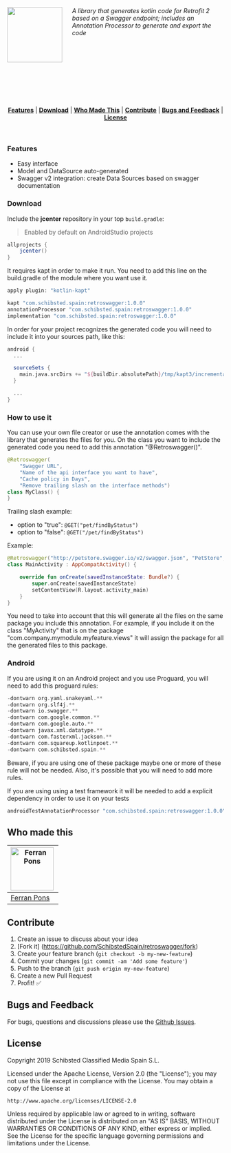 <!--
  Title: Retroswagger - Kotlin code generator for Retrofit2 and RxJava2 based on Swagger
  Description: Retroswagger is a library that generates kotlin code for Retrofit 2 based on a Swagger endpoint. Includes an Annotation Processor to export and write the code.
  Author: SchibstedSpain
  -->

<img src="https://github.com/SchibstedSpain/Retroswagger/raw/master/media/retroswagger_logo.png" align="left" height="128px" />
<img align="left" width="0" height="128px" hspace="10" />

<div style="display:block; height: 168px;">
<i>A library that generates kotlin code for Retrofit 2 based on a Swagger endpoint; includes an Annotation Processor to generate and export the code</i></div>

<br/><br/>
<p align="center">
<b><a href="#features">Features</a></b>
|
<b><a href="#download">Download</a></b>
|
<b><a href="#who-made-this">Who Made This</a></b>
|
<b><a href="#contribute">Contribute</a></b>
|
<b><a href="#bugs-and-feedback">Bugs and Feedback</a></b>
|
<b><a href="#license">License</a></b>
</p>
<br/>


### Features

* Easy interface
* Model and DataSource auto-generated
* Swagger v2 integration: create Data Sources based on swagger documentation

### Download

Include the **jcenter** repository in your top `build.gradle`:
> Enabled by default on AndroidStudio projects
```groovy
allprojects {
    jcenter()
}
```

It requires kapt in order to make it run. You need to add this line on the build.gradle of the module where you want use it.

```groovy
apply plugin: "kotlin-kapt"
```

```groovy
kapt "com.schibsted.spain:retroswagger:1.0.0"
annotationProcessor "com.schibsted.spain:retroswagger:1.0.0"
implementation "com.schibsted.spain:retroswagger:1.0.0"
```

In order for your project recognizes the generated code you will need to include it into your sources path, like this:

```groovy
android {
  ...

  sourceSets {
    main.java.srcDirs += "${buildDir.absolutePath}/tmp/kapt3/incrementalData/debug/path/to/your/generated/code"
  }

  ...
}
```

### How to use it

You can use your own file creator or use the annotation comes with the library that generates the files for you.
On the class you want to include the generated code you need to add this annotation "@Retroswagger()".

```kotlin
@Retroswagger(
    "Swagger URL",
    "Name of the api interface you want to have",
    "Cache policy in Days",
    "Remove trailing slash on the interface methods")
class MyClass() {
}
```

Trailing slash example:

- option to "true": `@GET("pet/findByStatus")`
- option to "false": `@GET("/pet/findByStatus")`

Example:

```kotlin
@Retroswagger("http://petstore.swagger.io/v2/swagger.json", "PetStore", 1, true)
class MainActivity : AppCompatActivity() {

    override fun onCreate(savedInstanceState: Bundle?) {
        super.onCreate(savedInstanceState)
        setContentView(R.layout.activity_main)
    }
}
```

You need to take into account that this will generate all the files on the same package you include this annotation.
For example, if you include it on the class "MyActivity" that is on the package "com.company.mymodule.myfeature.views" it will assign the package for all the generated files to this package.

### Android

If you are using it on an Android project and you use Proguard, you will need to add this proguard rules:

```kotlin
-dontwarn org.yaml.snakeyaml.**
-dontwarn org.slf4j.**
-dontwarn io.swagger.**
-dontwarn com.google.common.**
-dontwarn com.google.auto.**
-dontwarn javax.xml.datatype.**
-dontwarn com.fasterxml.jackson.**
-dontwarn com.squareup.kotlinpoet.**
-dontwarn com.schibsted.spain.**
```

Beware, if you are using one of these package maybe one or more of these rule will not be needed.
Also, it's possible that you will need to add more rules.

If you are using using a test framework it will be needed to add a explicit dependency in order to use it on your tests

```groovy
androidTestAnnotationProcessor "com.schibsted.spain:retroswagger:1.0.0"
```


Who made this
--------------

| <a href="https://github.com/ferranpons"><img src="https://avatars2.githubusercontent.com/u/1225463?v=3&s=460" alt="Ferran Pons" align="left" height="100" width="100" /></a>
|---
| [Ferran Pons](https://github.com/ferranpons)


Contribute
----------

1. Create an issue to discuss about your idea
2. [Fork it] (https://github.com/SchibstedSpain/retroswagger/fork)
3. Create your feature branch (`git checkout -b my-new-feature`)
4. Commit your changes (`git commit -am 'Add some feature'`)
5. Push to the branch (`git push origin my-new-feature`)
6. Create a new Pull Request
7. Profit! :white_check_mark:


Bugs and Feedback
-----------------

For bugs, questions and discussions please use the [Github Issues](https://github.com/SchibstedSpain/retroswagger/issues).


License
-------

Copyright 2019 Schibsted Classified Media Spain S.L.

Licensed under the Apache License, Version 2.0 (the "License");
you may not use this file except in compliance with the License.
You may obtain a copy of the License at

    http://www.apache.org/licenses/LICENSE-2.0

Unless required by applicable law or agreed to in writing, software
distributed under the License is distributed on an "AS IS" BASIS,
WITHOUT WARRANTIES OR CONDITIONS OF ANY KIND, either express or implied.
See the License for the specific language governing permissions and
limitations under the License.
